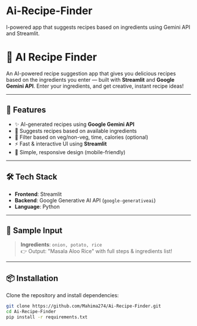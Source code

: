 # Ai-Recipe-Finder
I-powered app that suggests recipes based on ingredients using Gemini API and Streamlit.
# 🍲 AI Recipe Finder

An AI-powered recipe suggestion app that gives you delicious recipes based on the ingredients you enter — built with **Streamlit** and **Google Gemini API**. Enter your ingredients, and get creative, instant recipe ideas!

---

## 🚀 Features

- ✨ AI-generated recipes using **Google Gemini API**
- 🎯 Suggests recipes based on available ingredients
- 🔎 Filter based on veg/non-veg, time, calories (optional)
- ⚡ Fast & interactive UI using **Streamlit**
- 📱 Simple, responsive design (mobile-friendly)

---

## 🛠️ Tech Stack

- **Frontend**: Streamlit
- **Backend**: Google Generative AI API (`google-generativeai`)
- **Language**: Python

---

## 🧠 Sample Input

> **Ingredients**: `onion, potato, rice`  
> 👉 Output: "Masala Aloo Rice" with full steps & ingredients list!

---

## 📦 Installation

Clone the repository and install dependencies:

```bash
git clone https://github.com/Mahima274/Ai-Recipe-Finder.git
cd Ai-Recipe-Finder
pip install -r requirements.txt
